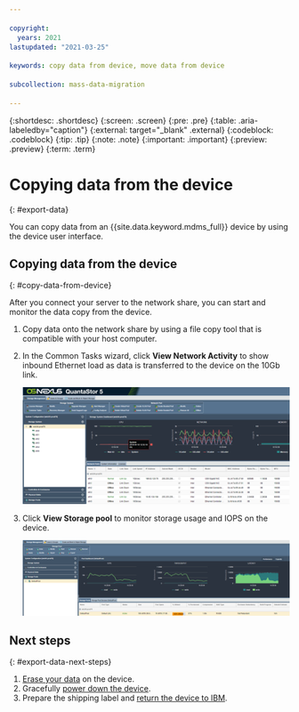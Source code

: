 ```yaml
---

copyright:
  years: 2021
lastupdated: "2021-03-25"

keywords: copy data from device, move data from device 

subcollection: mass-data-migration

---
```


{:shortdesc: .shortdesc}
{:screen: .screen}
{:pre: .pre}
{:table: .aria-labeledby="caption"}
{:external: target="_blank" .external}
{:codeblock: .codeblock}
{:tip: .tip}
{:note: .note}
{:important: .important}
{:preview: .preview}
{:term: .term}

# Copying data from the device
{: #export-data}

You can copy data from an {{site.data.keyword.mdms_full}} device by using the device user interface.

## Copying data from the device
{: #copy-data-from-device}

After you connect your server to the network share, you can start and monitor the data copy from the device.

1. Copy data onto the network share by using a file copy tool that is compatible with your host computer.
2. In the Common Tasks wizard, click **View Network Activity** to show inbound Ethernet load as data is transferred to the device on the 10Gb link.
   
    ![View activity](images/network-perf.png)
3. Click **View Storage pool** to monitor storage usage and IOPS on the device.
   
    ![View Storage Pool](images/pool-perf.png)

## Next steps
{: #export-data-next-steps}

1. [Erase your data](/docs/mass-data-migration/mass-data-migration-erase-data) on the device.
2.  Gracefully [power down the device](/docs/mass-data-migration?topic=mass-data-migration-return-device#disconnect-device).
3.  Prepare the shipping label and [return the device to IBM](/docs/mass-data-migration?topic=mass-data-migration-return-device).
